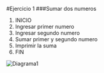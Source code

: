 #Ejercicio 1
###Sumar dos numeros
1. INICIO
2. Ingresar primer numero
3. Ingresar segundo numero
4. Sumar primer y segundo numero
5. Imprimir la suma
6. FIN

![Diagrama1](http://i68.tinypic.com/2v0kcc2.jpg)
